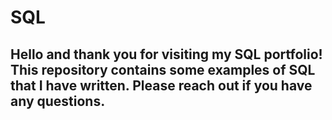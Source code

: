 # SQL

## Hello and thank you for visiting my SQL portfolio! This repository contains some examples of SQL that I have written. Please reach out if you have any questions. 
